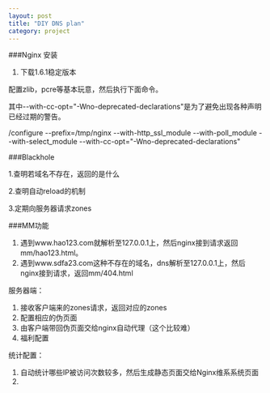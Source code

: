 ```yaml
---
layout: post
title: "DIY DNS plan"
category: project
---
```


###Nginx 安装

1. 下载1.6.1稳定版本

配置zlib，pcre等基本玩意，然后执行下面命令。

其中--with-cc-opt="-Wno-deprecated-declarations"是为了避免出现各种声明已经过期的警告。

/configure --prefix=/tmp/nginx --with-http_ssl_module --with-poll_module --with-select_module --with-cc-opt="-Wno-deprecated-declarations"

###Blackhole

1.查明若域名不存在，返回的是什么

2.查明自动reload的机制

3.定期向服务器请求zones


###MM功能

1. 遇到www.hao123.com就解析至127.0.0.1上，然后nginx接到请求返回mm/hao123.html。
2. 遇到www.sdfa23.com这种不存在的域名，dns解析至127.0.0.1上，然后nginx接到请求，返回mm/404.html

服务器端：
1. 接收客户端来的zones请求，返回对应的zones
2. 配置相应的伪页面
3. 由客户端带回伪页面交给nginx自动代理（这个比较难）
4. 福利配置


统计配置：
1. 自动统计哪些IP被访问次数较多，然后生成静态页面交给Nginx维系系统页面
2. 
